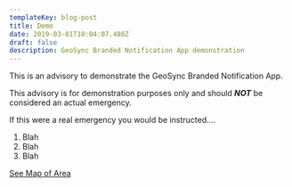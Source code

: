```yaml
---
templateKey: blog-post
title: Demo
date: 2019-03-01T10:04:07.480Z
draft: false
description: GeoSync Branded Notification App demonstration
---
```

This is an advisory to demonstrate the GeoSync Branded Notification App.

This advisory is for demonstration purposes only and should **_NOT_** be considered an actual emergency.

If this were a real emergency you would be instructed....

1. Blah
2. Blah
3. Blah

[See Map of Area](/map/?layer=Advisory&feature=0)
